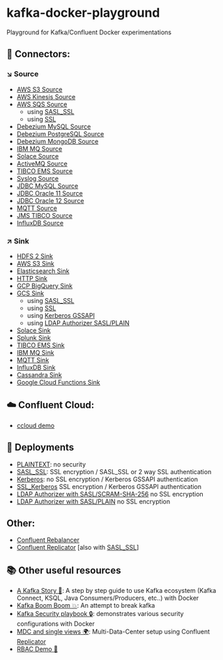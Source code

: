 # kafka-docker-playground

Playground for Kafka/Confluent Docker experimentations

## 🔗 Connectors:

### ↘️ Source

* [AWS S3 Source](connect-s3-source)
* [AWS Kinesis Source](connect-kinesis-source)
* [AWS SQS Source](connect-sqs-source)
    * using [SASL_SSL](connect-sqs-source/README.md#with-sasl_ssl-authentication)
    * using [SSL](connect-sqs-source/README.md#with-ssl-authentication)
* [Debezium MySQL Source](connect-debezium-mysql-source/README)
* [Debezium PostgreSQL Source](connect-debezium-postgresql-source)
* [Debezium MongoDB Source](connect-debezium-mongodb-source)
* [IBM MQ Source](connect-ibm-mq-source)
* [Solace Source](connect-solace-source)
* [ActiveMQ Source](connect-active-mq-source)
* [TIBCO EMS Source](connect-tibco-source)
* [Syslog Source](connect-syslog-source)
* [JDBC MySQL Source](connect-jdbc-mysql-source)
* [JDBC Oracle 11 Source](connect-jdbc-oracle11-source)
* [JDBC Oracle 12 Source](connect-jdbc-oracle12-source)
* [MQTT Source](connect-mqtt-source)
* [JMS TIBCO Source](connect-jms-tibco-source)
* [InfluxDB Source](connect-influxdb-source)

### ↗️ Sink

* [HDFS 2 Sink](connect-hdfs-sink)
* [AWS S3 Sink](connect-s3-sink)
* [Elasticsearch Sink](connect-elasticsearch-sink)
* [HTTP Sink](connect-http-sink)
* [GCP BigQuery Sink](connect-gcp-bigquery-sink)
* [GCS Sink](connect-gcs-sink)
    * using [SASL_SSL](connect-gcs-sink/README.md#with-sasl_ssl-authentication)
    * using [SSL](connect-gcs-sink/README.md#with-ssl-authentication)
    * using [Kerberos GSSAPI](connect-gcs-sink/README.md#with-kerberos-gssapi-authentication)
    * using  [LDAP Authorizer SASL/PLAIN](connect-gcs-sink/README.md#with-ldap-authorizer-with-saslplain)
* [Solace Sink](connect-solace-sink)
* [Splunk Sink](connect-splunk-sink)
* [TIBCO EMS Sink](connect-tibco-sink)
* [IBM MQ Sink](connect-ibm-mq-sink)
* [MQTT Sink](connect-mqtt-sink)
* [InfluxDB Sink](connect-influxdb-sink)
* [Cassandra Sink](connect-cassandra-sink)
* [Google Cloud Functions Sink](connect-google-cloud-functions-sink)

## ☁️ Confluent Cloud:

* [ccloud demo](ccloud-demo)


## 🔐 Deployments

* [PLAINTEXT](plaintext): no security
* [SASL_SSL](sasl-ssl): SSL encryption / SASL_SSL or 2 way SSL authentication
* [Kerberos](kerberos): no SSL encryption / Kerberos GSSAPI authentication
* [SSL_Kerberos](ssl_kerberos) SSL encryption / Kerberos GSSAPI authentication
* [LDAP Authorizer with SASL/SCRAM-SHA-256](ldap_authorizer_sasl_scram) no SSL encryption
* [LDAP Authorizer with SASL/PLAIN](ldap_authorizer_sasl_plain) no SSL encryption

## Other:

* [Confluent Rebalancer](rebalancer)
* [Confluent Replicator](connect-replicator) [also with [SASL_SSL](connect-replicator/README.md#with-sasl_ssl-authentication)]

## 📚 Other useful resources

* [A Kafka Story 📖](https://github.com/framiere/a-kafka-story): A step by step guide to use Kafka ecosystem (Kafka Connect, KSQL, Java Consumers/Producers, etc..) with Docker
* [Kafka Boom Boom 💥](https://github.com/Dabz/kafka-boom-boom): An attempt to break kafka
* [Kafka Security playbook 🔒](https://github.com/Dabz/kafka-security-playbook): demonstrates various security configurations with Docker
* [MDC and single views 🌍](https://github.com/framiere/mdc-with-replicator-and-regexrouter): Multi-Data-Center setup using Confluent [Replicator](https://docs.confluent.io/current/connect/kafka-connect-replicator/index.html)
* [RBAC Demo 👥](https://github.com/confluentinc/examples/blob/5.3.0-post/security/rbac/rbac-docker)